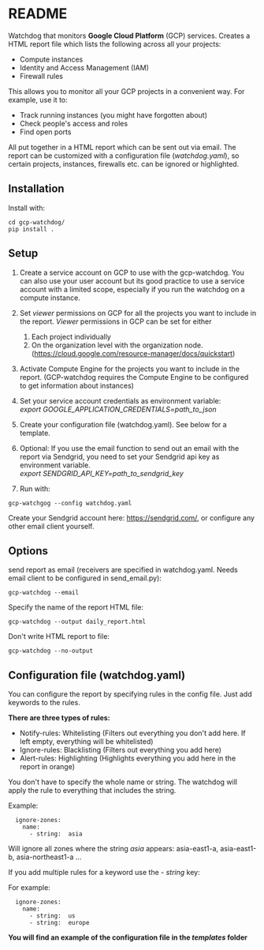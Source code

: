 # README #

Watchdog that monitors **Google Cloud Platform** (GCP) services. Creates a HTML report file which lists the following across all your projects:

*  Compute instances 
*  Identity and Access Management (IAM) 
*  Firewall rules 

This allows you to monitor all your GCP projects in a convenient way. For example, use it to:

* Track running instances (you might have forgotten about)
* Check people's access and roles
* Find open ports 

All put together in a HTML report which can be sent out via email. The report can be customized with a configuration file (*watchdog.yaml*), so certain projects, instances, firewalls etc. can be ignored or highlighted. 


## Installation

Install with: 

```
cd gcp-watchdog/
pip install .
```


## Setup 
1. Create a service account on GCP to use with the gcp-watchdog. You can also use your user account but its good practice to use a service account with a limited scope, especially if you run the watchdog on a compute instance.   

2. Set *viewer* permissions on GCP for all the projects you want to include in the report. *Viewer* permissions in GCP can be set for either
    1. Each project individually
    2. On the organization level with the organization node. (https://cloud.google.com/resource-manager/docs/quickstart)    

3. Activate Compute Engine for the projects you want to include in the report. (GCP-watchdog requires the Compute Engine to be configured to get information about instances)  

4. Set your service account credentials as environment variable:  
*export GOOGLE_APPLICATION_CREDENTIALS=path_to_json*


5. Create your configuration file (watchdog.yaml). See below for a template.   

6. Optional: If you use the email function to send out an email with the report via Sendgrid, you need to set your Sendgrid api key as environment variable.  
*export SENDGRID_API_KEY=path_to_sendgrid_key* 

7. Run with:
```
gcp-watchgog --config watchdog.yaml
```
   
Create your Sendgrid account here: https://sendgrid.com/, or configure any other email client yourself.

## Options 
send report as email (receivers are specified in watchdog.yaml. Needs email client to be configured in send_email.py):

```
gcp-watchdog --email 
```
Specify the name of the report HTML file:

```
gcp-watchdog --output daily_report.html
```
Don't write HTML report to file:

```
gcp-watchdog --no-output 
```

## Configuration file (watchdog.yaml)
You can configure the report by specifying rules in the config file. Just add keywords to the rules.  

**There are three types of rules:**  

* Notify-rules: Whitelisting (Filters out everything you don't add here. If left empty, everything will be whitelisted)
* Ignore-rules: Blacklisting (Filters out everything you add here)
* Alert-rules: Highlighting (Highlights everything you add here in the report in orange)


You don't have to specify the whole name or string. The watchdog will apply the rule to everything that includes the string. 

Example: 
```
  ignore-zones:  
    name:
      - string:  asia     
```
Will ignore all zones where the string *asia* appears: asia-east1-a, asia-east1-b, asia-northeast1-a ...  


If you add multiple rules for a keyword use the *- string* key:

For example:

```
  ignore-zones:  
    name:
      - string:  us   
      - string:  europe   
```
 
**You will find an example of the configuration file in the *templates* folder**


